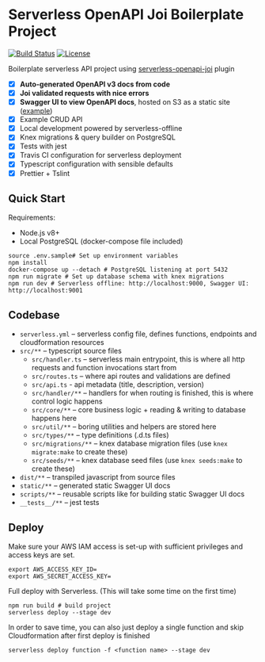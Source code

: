 # Serverless OpenAPI Joi Boilerplate Project
[![Build Status](https://travis-ci.org/anttiviljami/serverless-openapi-joi-boilerplate.svg?branch=master)](https://travis-ci.org/anttiviljami/serverless-openapi-joi-boilerplate) [![License](http://img.shields.io/:license-mit-blue.svg)](http://anttiviljami.mit-license.org)

Boilerplate serverless API project using [serverless-openapi-joi](https://github.com/anttiviljami/serverless-openapi-joi) plugin

- [x] **Auto-generated OpenAPI v3 docs from code**
- [x] **Joi validated requests with nice errors**
- [x] **Swagger UI to view OpenAPI docs**, hosted on S3 as a static site ([example](http://openapi-joi-example-dev-swaggerui.s3-website-eu-west-1.amazonaws.com/))
- [x] Example CRUD API
- [x] Local development powered by serverless-offline
- [x] Knex migrations & query builder on PostgreSQL
- [x] Tests with jest
- [x] Travis CI configuration for serverless deployment
- [x] Typescript configuration with sensible defaults
- [x] Prettier + Tslint

## Quick Start

Requirements:
- Node.js v8+
- Local PostgreSQL (docker-compose file included)

```
source .env.sample# Set up environment variables
npm install
docker-compose up --detach # PostgreSQL listening at port 5432
npm run migrate # Set up database schema with knex migrations
npm run dev # Serverless offline: http://localhost:9000, Swagger UI: http://localhost:9001
```

## Codebase

- `serverless.yml` – serverless config file, defines functions, endpoints and cloudformation resources
- `src/**` – typescript source files
  - `src/handler.ts` – serverless main entrypoint, this is where all http requests and function invocations start from
  - `src/routes.ts` – where api routes and validations are defined
  - `src/api.ts` - api metadata (title, description, version)
  - `src/handler/**` – handlers for when routing is finished, this is where control logic happens
  - `src/core/**` – core business logic + reading & writing to database happens here
  - `src/util/**` – boring utilities and helpers are stored here
  - `src/types/**` – type definitions (.d.ts files)
  - `src/migrations/**` – knex database migration files (use `knex migrate:make` to create these)
  - `src/seeds/**` – knex database seed files (use `knex seeds:make` to create these)
- `dist/**` – transpiled javascript from source files
- `static/**` – generated static Swagger UI docs
- `scripts/**` – reusable scripts like for building static Swagger UI docs
- `__tests__/**` – jest tests

## Deploy

Make sure your AWS IAM access is set-up with sufficient privileges and access keys are set.
```
export AWS_ACCESS_KEY_ID=
export AWS_SECRET_ACCESS_KEY=
```

Full deploy with Serverless. (This will take some time on the first time)
```
npm run build # build project
serverless deploy --stage dev
```

In order to save time, you can also just deploy a single function and skip Cloudformation after first deploy is finished
```
serverless deploy function -f <function name> --stage dev
```
